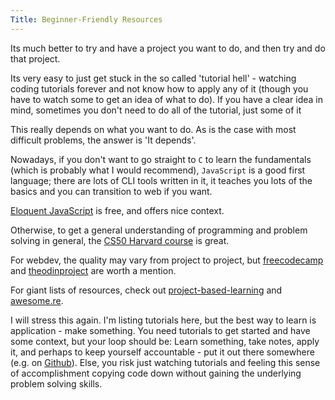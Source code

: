 ```yaml
---
Title: Beginner-Friendly Resources
---
```


Its much better to try and have a project you want to do, and then try and do that project.

Its very easy to just get stuck in the so called 'tutorial hell' - watching coding tutorials forever and not know how to apply any of it (though you have to watch some to get an idea of what to do). If you have a clear idea in mind, sometimes you don't need to do all of the tutorial, just some of it

This really depends on what you want to do. As is the case with most difficult problems, the answer is 'It depends'.

Nowadays, if you don't want to go straight to `C` to learn the fundamentals (which is probably what I would recommend), `JavaScript` is a good first language; there are lots of CLI tools written in it, it teaches you lots of the basics and you can transition to web if you want.

[Eloquent JavaScript](https://eloquentjavascript.net/) is free, and offers nice context.

Otherwise, to get a general understanding of programming and problem solving in general, the [CS50 Harvard course](https://www.youtube.com/watch?v=y62zj9ozPOM&list=PLhQjrBD2T3828ZVcVzEIhsHVgjANGZveu) is great.

For webdev, the quality may vary from project to project, but [freecodecamp](https://www.freecodecamp.org/) and [theodinproject](https://www.theodinproject.com/) are worth a mention.

For giant lists of resources, check out [project-based-learning](https://github.com/tuvtran/project-based-learning) and [awesome.re](https://github.com/sindresorhus/awesome#contents).

I will stress this again. I'm listing tutorials here, but the best way to learn is application - make something. You need tutorials to get started and have some context, but your loop should be: Learn something, take notes, apply it, and perhaps to keep yourself accountable - put it out there somewhere (e.g. on [Github](https://github.com/)). Else, you risk just watching tutorials and feeling this sense of accomplishment copying code down without gaining the underlying problem solving skills.

